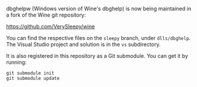 dbghelpw (Windows version of Wine's dbghelp) is now
being maintained in a fork of the Wine git repository:

https://github.com/VerySleepy/wine

You can find the respective files on the `sleepy` branch,
under `dlls/dbghelp`. The Visual Studio project and solution
is in the `vs` subdirectory.

It is also registered in this repository as a Git submodule.
You can get it by running:

    git submodule init
    git submodule update

